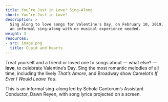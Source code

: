 ```yaml
---
title: You’re Just in Love! Sing-Along
short: You’re Just in Love!
description: >
  Sing along to love songs for Valentine's Day, on February 10, 2019.  This is
  an informal sing-along with no musical experience needed.
weight: 3
resources:
- src: image.png
  title: Cupid and hearts
---
```


Treat yourself and a friend or loved one to songs about — what else? — **love**,
to celebrate Valentine’s Day. Sing the most romantic melodies of all time,
including the lively _That’s Amore_, and Broadway show Camelot’s _If Ever I
Would Leave You_.

This is an informal sing-along led by Schola Cantorum’s Assistant Conductor,
Dawn Reyen, with song lyrics projected on a screen.
